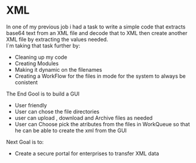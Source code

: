 # XML
In one of my previous job i had a task to write a simple code that extracts base64 text from an XML file and decode that to XML then create another XML file by extracting the values needed.   
I`m taking that task further by:
 - Cleaning up my code 
 - Creating Modules
 - Making it dynamic on the filenames 
 - Creating a WorkFlow for the files in mode for the system to always be conistent 
 
 The End Gool is to build a GUI 
 - User friendly 
 - User can chose the file directories 
 - user can upload , download and Archive files as needed
 - User can Choose pick the atributes from the files in WorkQueue so that he can be able to create the xml from the GUI

Next Goal is to:
- Create a secure portal for enterprises to transfer XML data 
